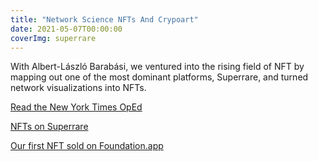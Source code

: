 ```yaml
---
title: "Network Science NFTs And Crypoart"
date: 2021-05-07T00:00:00
coverImg: superrare
---
```


With Albert-László Barabási, we ventured into the rising field of NFT by mapping out one of the most dominant platforms, Superrare, and turned network visualizations into NFTs.

<!--more-->




[Read the New York Times OpEd](https://www.nytimes.com/2021/05/07/opinion/nft-art-market.html)

[NFTs on Superrare](https://superrare.com/barabasilab)

[Our first NFT sold on Foundation.app](https://foundation.app/@BarabasiLab/foundation/35078)
